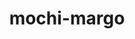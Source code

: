 ---
title: "mochi-margo"
layout: cache
categories: [package, develop]
meta: {"compilers": ["gcc@=11.1.0", "gcc@=11.4.0", "gcc@=9.4.0", "oneapi@=2024.2.1"], "num_specs": 32, "num_specs_by_stack": {"data-vis-sdk": 5, "e4s": 8, "e4s-neoverse-v2": 4, "e4s-neoverse_v1": 6, "e4s-oneapi": 8, "e4s-power": 1, "root": 32}, "oss": ["ubuntu20.04", "ubuntu22.04"], "platforms": ["linux"], "stacks": ["data-vis-sdk", "e4s", "e4s-neoverse-v2", "e4s-neoverse_v1", "e4s-oneapi", "e4s-power", "root"], "targets": ["neoverse_v1", "neoverse_v2", "ppc64le", "x86_64_v3"], "versions": ["0.17.0", "0.19.0"]}
spec_details: [{"compiler": "gcc@=11.4.0", "hash": "6xt2nmw2xkoychluhfml23cyfmcikgvk", "os": "ubuntu22.04", "platform": "linux", "size": "-", "stacks": ["e4s-neoverse-v2", "root"], "target": "neoverse_v2", "variants": ["build_system=autotools"], "versions": ["0.19.0"]}, {"compiler": "gcc@=9.4.0", "hash": "7ygzxsz6uajxvoenzftwvhkyxj5tisvi", "os": "ubuntu20.04", "platform": "linux", "size": "-", "stacks": ["e4s-power", "root"], "target": "ppc64le", "variants": ["build_system=autotools"], "versions": ["0.17.0"]}, {"compiler": "gcc@=11.4.0", "hash": "a626lchdqfcrhoglfxmnf274k2gjjwpj", "os": "ubuntu22.04", "platform": "linux", "size": "-", "stacks": ["e4s", "root"], "target": "x86_64_v3", "variants": ["build_system=autotools"], "versions": ["0.19.0"]}, {"compiler": "gcc@=11.4.0", "hash": "ccoyhtthrlhrfkrzksid5ikhp25354yf", "os": "ubuntu22.04", "platform": "linux", "size": "-", "stacks": ["e4s-neoverse-v2", "root"], "target": "neoverse_v2", "variants": ["build_system=autotools"], "versions": ["0.19.0"]}, {"compiler": "gcc@=11.1.0", "hash": "cmvwlr4znxhpskmjiubfo466itxu2urz", "os": "ubuntu20.04", "platform": "linux", "size": "-", "stacks": ["data-vis-sdk", "root"], "target": "x86_64_v3", "variants": ["build_system=autotools"], "versions": ["0.19.0"]}, {"compiler": "gcc@=11.4.0", "hash": "d4jvpci4ruwrzf5pthtubp4yfmgpgr4f", "os": "ubuntu22.04", "platform": "linux", "size": "-", "stacks": ["e4s-neoverse-v2", "root"], "target": "neoverse_v2", "variants": ["build_system=autotools"], "versions": ["0.19.0"]}, {"compiler": "gcc@=11.1.0", "hash": "db7rn7eddgcpbny3yajsf6i6vzcpysis", "os": "ubuntu20.04", "platform": "linux", "size": "-", "stacks": ["data-vis-sdk", "root"], "target": "x86_64_v3", "variants": ["build_system=autotools"], "versions": ["0.19.0"]}, {"compiler": "gcc@=11.4.0", "hash": "de4hysve22nh33ist7w5z2kqvufrzhxm", "os": "ubuntu22.04", "platform": "linux", "size": "-", "stacks": ["e4s", "root"], "target": "x86_64_v3", "variants": ["build_system=autotools"], "versions": ["0.19.0"]}, {"compiler": "gcc@=11.4.0", "hash": "e7szcb62542fzxmnccyvr25k5fbz7vpv", "os": "ubuntu22.04", "platform": "linux", "size": "-", "stacks": ["e4s", "root"], "target": "x86_64_v3", "variants": ["build_system=autotools"], "versions": ["0.19.0"]}, {"compiler": "oneapi@=2024.2.1", "hash": "e7xuq55ei2yu4simhadt2y2mmn73oiic", "os": "ubuntu22.04", "platform": "linux", "size": "-", "stacks": ["e4s-oneapi", "root"], "target": "x86_64_v3", "variants": ["build_system=autotools"], "versions": ["0.19.0"]}, {"compiler": "oneapi@=2024.2.1", "hash": "gjoemann6khzhtmhzeomfw5rmhriz2x5", "os": "ubuntu22.04", "platform": "linux", "size": "-", "stacks": ["e4s-oneapi", "root"], "target": "x86_64_v3", "variants": ["build_system=autotools"], "versions": ["0.19.0"]}, {"compiler": "gcc@=11.1.0", "hash": "gxfi2iynueyeydjndxksa4lvkf4tnlrv", "os": "ubuntu20.04", "platform": "linux", "size": "-", "stacks": ["data-vis-sdk", "root"], "target": "x86_64_v3", "variants": ["build_system=autotools"], "versions": ["0.19.0"]}, {"compiler": "gcc@=11.4.0", "hash": "h7p6l5ymgbyqkezk4i7s5nbrzugmbd4p", "os": "ubuntu22.04", "platform": "linux", "size": "-", "stacks": ["e4s-neoverse_v1", "root"], "target": "neoverse_v1", "variants": ["build_system=autotools"], "versions": ["0.17.0"]}, {"compiler": "oneapi@=2024.2.1", "hash": "haq474rtfnegcrgz6ss5ir7vpk2sqtph", "os": "ubuntu22.04", "platform": "linux", "size": "-", "stacks": ["e4s-oneapi", "root"], "target": "x86_64_v3", "variants": ["build_system=autotools"], "versions": ["0.19.0"]}, {"compiler": "gcc@=11.4.0", "hash": "hhv6xnmirgurc5zsy23nwocqxanf4uvd", "os": "ubuntu22.04", "platform": "linux", "size": "-", "stacks": ["e4s", "root"], "target": "x86_64_v3", "variants": ["build_system=autotools"], "versions": ["0.19.0"]}, {"compiler": "oneapi@=2024.2.1", "hash": "j2ns4obryxaxcbdu2dfotzox5e2ww5gh", "os": "ubuntu22.04", "platform": "linux", "size": "-", "stacks": ["e4s-oneapi", "root"], "target": "x86_64_v3", "variants": ["build_system=autotools"], "versions": ["0.19.0"]}, {"compiler": "gcc@=11.4.0", "hash": "jq67q7ftgkgeqlmvfuk4lqowjta5dpud", "os": "ubuntu22.04", "platform": "linux", "size": "-", "stacks": ["e4s", "root"], "target": "x86_64_v3", "variants": ["build_system=autotools"], "versions": ["0.19.0"]}, {"compiler": "gcc@=11.4.0", "hash": "kbocerajau36agbewjh4ypc54qzj4cba", "os": "ubuntu22.04", "platform": "linux", "size": "-", "stacks": ["e4s-neoverse_v1", "root"], "target": "neoverse_v1", "variants": ["build_system=autotools"], "versions": ["0.17.0"]}, {"compiler": "oneapi@=2024.2.1", "hash": "kf7nqh2qtfg2knhh42c7td7sraxeevzp", "os": "ubuntu22.04", "platform": "linux", "size": "-", "stacks": ["e4s-oneapi", "root"], "target": "x86_64_v3", "variants": ["build_system=autotools"], "versions": ["0.19.0"]}, {"compiler": "gcc@=11.4.0", "hash": "lhdgc2jnlrl76ozf4xjshodqgugbt2cn", "os": "ubuntu22.04", "platform": "linux", "size": "-", "stacks": ["e4s-neoverse-v2", "root"], "target": "neoverse_v2", "variants": ["build_system=autotools"], "versions": ["0.19.0"]}, {"compiler": "gcc@=11.4.0", "hash": "mghncgx4aqwuvkflqrqh4jsliownidas", "os": "ubuntu22.04", "platform": "linux", "size": "-", "stacks": ["e4s-neoverse_v1", "root"], "target": "neoverse_v1", "variants": ["build_system=autotools"], "versions": ["0.17.0"]}, {"compiler": "oneapi@=2024.2.1", "hash": "n77ay4gcer7u5zbd7ibta6wbd2vxy3rp", "os": "ubuntu22.04", "platform": "linux", "size": "-", "stacks": ["e4s-oneapi", "root"], "target": "x86_64_v3", "variants": ["build_system=autotools"], "versions": ["0.19.0"]}, {"compiler": "gcc@=11.4.0", "hash": "oo5ehlnv65rfjagfwczoojdopkrzq2kl", "os": "ubuntu22.04", "platform": "linux", "size": "-", "stacks": ["e4s-neoverse_v1", "root"], "target": "neoverse_v1", "variants": ["build_system=autotools"], "versions": ["0.17.0"]}, {"compiler": "oneapi@=2024.2.1", "hash": "qwhqn5tmvibk77ye7l7m5mmkndzxeavk", "os": "ubuntu22.04", "platform": "linux", "size": "-", "stacks": ["e4s-oneapi", "root"], "target": "x86_64_v3", "variants": ["build_system=autotools"], "versions": ["0.19.0"]}, {"compiler": "gcc@=11.1.0", "hash": "rkun7uehogpvxtpso3q4jwiwobol4um4", "os": "ubuntu20.04", "platform": "linux", "size": "-", "stacks": ["data-vis-sdk", "root"], "target": "x86_64_v3", "variants": ["build_system=autotools"], "versions": ["0.19.0"]}, {"compiler": "gcc@=11.1.0", "hash": "rxiebzfb5xjb765xfox56mdtumegoqny", "os": "ubuntu20.04", "platform": "linux", "size": "-", "stacks": ["data-vis-sdk", "root"], "target": "x86_64_v3", "variants": ["build_system=autotools"], "versions": ["0.19.0"]}, {"compiler": "gcc@=11.4.0", "hash": "sv3zwmyu5shx7grcqquobawql7m2jxbd", "os": "ubuntu22.04", "platform": "linux", "size": "-", "stacks": ["e4s", "root"], "target": "x86_64_v3", "variants": ["build_system=autotools"], "versions": ["0.19.0"]}, {"compiler": "gcc@=11.4.0", "hash": "up4tdl6eiwp5uw2rrxymflobglvzberq", "os": "ubuntu22.04", "platform": "linux", "size": "-", "stacks": ["e4s-neoverse_v1", "root"], "target": "neoverse_v1", "variants": ["build_system=autotools"], "versions": ["0.17.0"]}, {"compiler": "gcc@=11.4.0", "hash": "wky5le3jco74olpbt56txawjz4kwqhfq", "os": "ubuntu22.04", "platform": "linux", "size": "-", "stacks": ["e4s", "root"], "target": "x86_64_v3", "variants": ["build_system=autotools"], "versions": ["0.19.0"]}, {"compiler": "gcc@=11.4.0", "hash": "xgowptgalzxy2fzsx7a2ptuinitqe22s", "os": "ubuntu22.04", "platform": "linux", "size": "-", "stacks": ["e4s-neoverse_v1", "root"], "target": "neoverse_v1", "variants": ["build_system=autotools"], "versions": ["0.17.0"]}, {"compiler": "oneapi@=2024.2.1", "hash": "xin6seqo27laj54iur4r626ntbb3mqg5", "os": "ubuntu22.04", "platform": "linux", "size": "-", "stacks": ["e4s-oneapi", "root"], "target": "x86_64_v3", "variants": ["build_system=autotools"], "versions": ["0.19.0"]}, {"compiler": "gcc@=11.4.0", "hash": "yocfqqao5qi62xuees6fz5ybeo5xfpno", "os": "ubuntu22.04", "platform": "linux", "size": "-", "stacks": ["e4s", "root"], "target": "x86_64_v3", "variants": ["build_system=autotools"], "versions": ["0.19.0"]}]
---